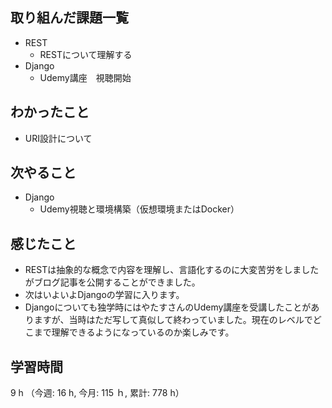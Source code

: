 ## 取り組んだ課題一覧
- REST
    - RESTについて理解する
- Django
    - Udemy講座　視聴開始

## わかったこと
- URI設計について
    
## 次やること
- Django
    - Udemy視聴と環境構築（仮想環境またはDocker）    

## 感じたこと
- RESTは抽象的な概念で内容を理解し、言語化するのに大変苦労をしましたがブログ記事を公開することができました。
- 次はいよいよDjangoの学習に入ります。
- Djangoについても独学時にはやたすさんのUdemy講座を受講したことがありますが、当時はただ写して真似して終わっていました。現在のレベルでどこまで理解できるようになっているのか楽しみです。  
    
## 学習時間
9 h （今週: 16 h, 今月: 115 ｈ, 累計: 778 h）